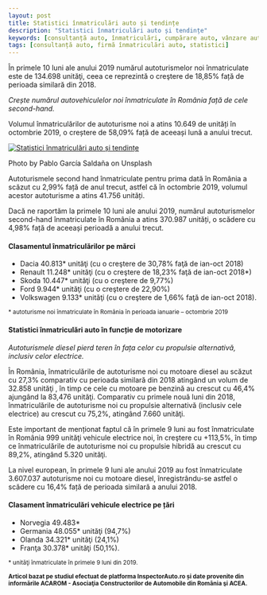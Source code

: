```yaml
---
layout: post
title: Statistici înmatriculări auto și tendințe
description: "Statistici înmatriculări auto și tendințe"
keywords: [consultanță auto, înmatriculări, cumpărare auto, vânzare auto, firmă înmatriculări auto, statistici]
tags: [consultanță auto, firmă înmatriculări auto, statistici]
---
```


În primele 10 luni ale anului 2019 numărul autoturismelor noi înmatriculate este de 134.698 unităţi, ceea ce reprezintă o creştere de 18,85% față de perioada similară din 2018.

*Crește numărul autovehiculelor noi înmatriculate în România față de cele second-hand.*

Volumul înmatriculărilor de autoturisme noi a atins 10.649 de unități în octombrie 2019, o creștere de 58,09% față de aceeași lună a anului trecut.

<div class="row">
  <div class="col-md-12 popup-gallery">
    <a href="{{ site.baseurl }}/assets/posts/2019-11-21/bucharest-city-statistigs.jpeg" title="Statistici înmatriculări auto și tendințe"><img class="img-responsive" src="{{ site.baseurl }}/assets/posts/2019-11-21/bucharest-city-statistigs.jpeg" alt="Statistici înmatriculări auto și tendințe"></a>
  </div>
</div>

Photo by Pablo García Saldaña on Unsplash

Autoturismele second hand înmatriculate pentru prima dată în România a scăzut cu 2,99% față de anul trecut, astfel că în octombrie 2019, volumul acestor autoturisme a atins 41.756 unități.

Dacă ne raportăm la primele 10 luni ale anului 2019, numărul autoturismelor second-hand înmatriculate în România a atins 370.987 unități, o scădere cu 4,98% față de aceeași perioadă a anului trecut.

<h4>Clasamentul înmatriculărilor pe mărci</h4>

* Dacia 40.813* unităţi (cu o creştere de 30,78% faţă de ian-oct 2018)
* Renault 11.248* unităţi (cu o creştere de 18,23% faţă de ian-oct 2018*)
* Skoda 10.447* unităţi (cu o creştere de 9,77%)
* Ford 9.944* unităţi (cu o creştere de 22,90%)
* Volkswagen 9.133* unităţi (cu o creştere de 1,66% faţă de ian-oct 2018).

<small>&#42; autoturisme noi înmatriculate în România în perioada ianuarie – octombrie 2019</small>

<h4>Statistici înmatriculări auto în funcție de motorizare</h4>

*Autoturismele diesel pierd teren în fața celor cu propulsie alternativă, inclusiv celor electrice.*

În România, înmatriculările de autoturisme noi cu motoare diesel au scăzut cu 27,3% comparativ cu perioada similară din 2018 atingând un volum de 32.858 unităţi , în timp ce cele cu motoare pe benzină au crescut cu 46,4% ajungând la 83,476 unităţi. Comparativ cu primele nouă luni din 2018, înmatriculările de autoturisme noi cu propulsie alternativă (inclusiv cele electrice) au crescut cu 75,2%, atingând 7.660 unităţi.

Este important de menționat faptul că în primele 9 luni au fost înmatriculate în România 999 unităţi vehicule electrice noi, în creştere cu +113,5%, în timp ce înmatriculările de autoturisme noi cu propulsie hibridă au crescut cu 89,2%, atingând 5.320 unităţi.

La nivel european, în primele 9 luni ale anului 2019 au fost înmatriculate 3.607.037 autoturisme noi cu motoare diesel, înregistrându-se astfel o scădere cu 16,4% față de perioada similară a anului 2018.

<h4>Clasament înmatriculări vehicule electrice pe țări</h4>

* Norvegia 49.483*
* Germania 48.055* unităţi (94,7%)
* Olanda 34.321* unităţi (24,1%) 
* Franţa 30.378* unităţi (50,1%).

<small>&#42; unităţi înmatriculate în primele 9 luni din 2019.</small>

<strong><small>Articol bazat pe studiul efectuat de platforma InspectorAuto.ro și date provenite din informările ACAROM - Asociaţia Constructorilor de Automobile din România şi ACEA.</small></strong>
